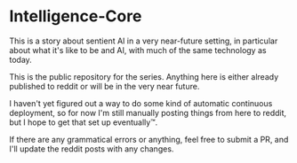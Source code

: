 # Intelligence-Core
This is a story about sentient AI in a very near-future setting, in particular about what it's like to be and AI, with much of the same technology as today.

This is the public repository for the series. Anything here is either already published to reddit or will be in the very near future.

I haven't yet figured out a way to do some kind of automatic continuous deployment, so for now I'm still manually posting things from here to reddit, but I hope to get that set up eventually&trade;.

If there are any grammatical errors or anything, feel free to submit a PR, and I'll update the reddit posts with any changes.

